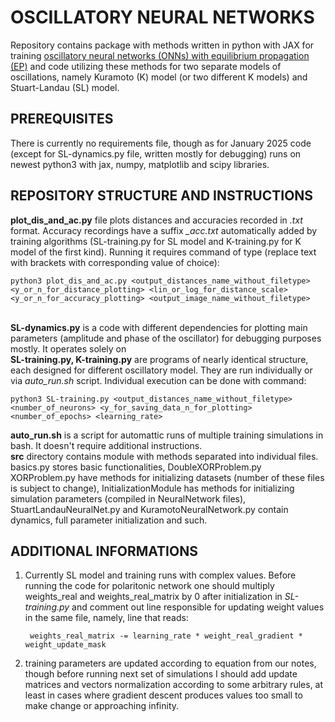 <h1>OSCILLATORY NEURAL NETWORKS</h1>

<p>
Repository contains package with methods written in python with JAX for training <a href="https://www.semanticscholar.org/paper/Training-Coupled-Phase-Oscillators-as-a-Platform-Wang-Wanjura/55e70b62b96f5bac8d91b233b55c157925d5c618">oscillatory neural networks (ONNs) with equilibrium propagation (EP)</a> and code utilizing these methods for two separate models of oscillations, namely Kuramoto (K) model (or two different K models) and Stuart-Landau (SL) model.
</p>

<h2>PREREQUISITES</h2>
There is currently no requirements file, though as for January 2025 code (except for SL-dynamics.py file, written mostly for debugging) runs on newest python3 with jax, numpy, matplotlib and scipy libraries.

<h2>REPOSITORY STRUCTURE AND INSTRUCTIONS</h2>
<p>
<strong>plot_dis_and_ac.py</strong> file plots distances and accuracies recorded in <em>.txt</em> format. Accuracy recordings have a suffix <em>_acc.txt</em> automatically added by training algorithms (SL-training.py for SL model and K-training.py for K model of the first kind). Running it requires command of type (replace text with brackets with corresponding value of choice):

    python3 plot_dis_and_ac.py <output_distances_name_without_filetype> <y_or_n_for_distance_plotting> <lin_or_log_for_distance_scale> <y_or_n_for_accuracy_plotting> <output_image_name_without_filetype>

<br>
<strong>SL-dynamics.py</strong> is a code with different dependencies for plotting main parameters (amplitude and phase of the oscillator) for debugging purposes mostly. It operates solely on 
<br>
<strong>SL-training.py, K-training.py</strong> are programs of nearly identical structure, each designed for different oscillatory model. They are run individually or via <em>auto_run.sh</em> script. Individual execution can be done with command:

    python3 SL-training.py <output_distances_name_without_filetype> <number_of_neurons> <y_for_saving_data_n_for_plotting> <number_of_epochs> <learning_rate>

<strong>auto_run.sh</strong> is a script for automattic runs of multiple training simulations in bash. It doesn't require additional instructions.
<br>
<strong>src</strong> directory contains module with methods separated into individual files. basics.py stores basic functionalities, DoubleXORProblem.py XORProblem.py have methods for initializing datasets (number of these files is subject to change), InitializationModule has methods for initializing simulation parameters (compiled in NeuralNetwork files), StuartLandauNeuralNet.py and KuramotoNeuralNetwork.py contain dynamics, full parameter initialization and such.
</p>

<h2>ADDITIONAL INFORMATIONS</h2>

<p>

1. Currently SL model and training runs with complex values. Before running the code for polaritonic network one should multiply weights_real and weights_real_matrix by 0 after initialization in <em>SL-training.py</em> and comment out line responsible for updating weight values in the same file, namely, line that reads:

        weights_real_matrix -= learning_rate * weight_real_gradient * weight_update_mask

2. training parameters are updated according to equation from our notes, though before running next set of simulations I should add update matrices and vectors normalization according to some arbitrary rules, at least in cases where gradient descent produces values too small to make change or approaching infinity.
</p>
